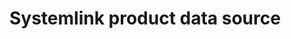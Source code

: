 # Systemlink product data source

<!--
    TODO: Write a short description of your plugin and document any extra
    configuration that is required for development.
-->
